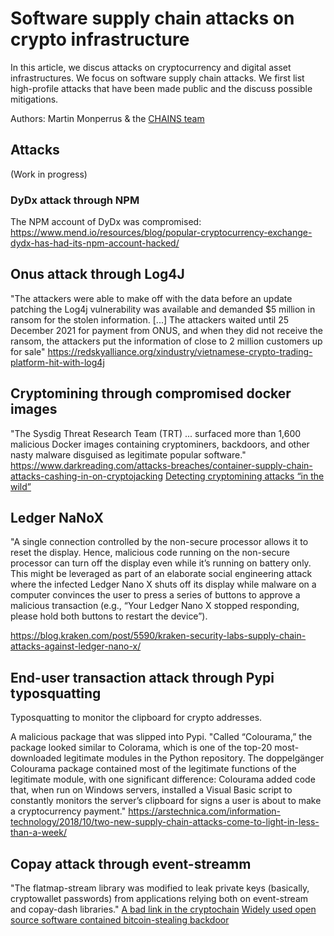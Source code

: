 # Software supply chain attacks on crypto infrastructure

In this article, we discus attacks on cryptocurrency and digital asset infrastructures.
We focus on software supply chain attacks.
We first list high-profile attacks that have been made public and the discuss possible mitigations.

Authors: Martin Monperrus \& the [CHAINS team](https://chains.proj.kth.se/)


## Attacks

(Work in progress)

### DyDx attack through NPM

The NPM account of DyDx was compromised: <https://www.mend.io/resources/blog/popular-cryptocurrency-exchange-dydx-has-had-its-npm-account-hacked/>


## Onus attack through Log4J

"The attackers were able to make off with the data before an update patching the Log4j vulnerability was available and demanded $5 million in ransom for the stolen information. [...] The attackers waited until 25 December 2021 for payment from ONUS, and when they did not receive the ransom, the attackers put the information of close to 2 million customers up for sale"
<https://redskyalliance.org/xindustry/vietnamese-crypto-trading-platform-hit-with-log4j>

## Cryptomining through compromised docker images

"The Sysdig Threat Research Team (TRT) ... surfaced more than 1,600 malicious Docker images containing cryptominers, backdoors, and other nasty malware disguised as legitimate popular software."
<https://www.darkreading.com/attacks-breaches/container-supply-chain-attacks-cashing-in-on-cryptojacking>
[Detecting cryptomining attacks “in the wild”](https://sysdig.com/blog/detecting-cryptomining-attacks-in-the-wild/)

## Ledger NaNoX

"A single connection controlled by the non-secure processor allows it to reset the display. Hence, malicious code running on the non-secure processor can turn off the display even while it’s running on battery only. This might be leveraged as part of an elaborate social engineering attack where the infected Ledger Nano X shuts off its display while malware on a computer convinces the user to press a series of buttons to approve a malicious transaction (e.g., “Your Ledger Nano X stopped responding, please hold both buttons to restart the device”).

 <https://blog.kraken.com/post/5590/kraken-security-labs-supply-chain-attacks-against-ledger-nano-x/>
 
## End-user transaction attack through Pypi typosquatting

Typosquatting to monitor the clipboard for crypto addresses.

A malicious package that was slipped into Pypi. "Called “Colourama,” the package looked similar to Colorama, which is one of the top-20 most-downloaded legitimate modules in the Python repository. The doppelgänger Colourama package contained most of the legitimate functions of the legitimate module, with one significant difference: Colourama added code that, when run on Windows servers, installed a Visual Basic script to constantly monitors the server’s clipboard for signs a user is about to make a cryptocurrency payment."
<https://arstechnica.com/information-technology/2018/10/two-new-supply-chain-attacks-come-to-light-in-less-than-a-week/>

## Copay attack through event-streamm

"The flatmap-stream library was modified to leak private keys (basically, cryptowallet passwords) from applications relying both on event-stream and copay-dash libraries."
[A bad link in the cryptochain](https://www.kaspersky.com/blog/copay-supply-chain-attack/24786/)
[Widely used open source software contained bitcoin-stealing backdoor](https://arstechnica.com/information-technology/2018/11/hacker-backdoors-widely-used-open-source-software-to-steal-bitcoin/)


